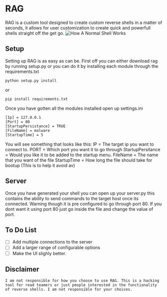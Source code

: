 # RAG
  RAG is a custom tool designed to create custom reverse shells in a matter of seconds, it allows for user customization to create quick and powerfull shells straight off the get go. 
![How A Normal Shell Works](https://github.com/backslash/RAG/blob/master/Reverse-Shell-illustration.png)
  
 ## Setup
  Setting up RAG is as easy as can be. First off you can either download rag by running setup.py or you can do it by installing each module through the requirements.txt
  ```
  python setup.py install
  ```
  or
  ```
  pip install requirements.txt
  ```
  Once you have gotten all the modules installed open up settings.ini
  ```
[Ip] = 127.0.0.1
[Port] = 80
[StartupPersistance] = TRUE
[FileName] = malware
[StartupTime] = 5
```
You will see something that looks like this:
IP = The target ip you want to connect to.
PORT = Which port you want it to go through
StartupPersitance = Would you like it to be added to the startup menu.
FileName = The name that you want of the file
StartupTime = How long the file should take for bootup (This is to help it avoid av)

## Server
  Once you have generated your shell you can open up your server.py this contains the ability to send commands to the target host once its connected. Warning though it is pre configured to go through port 80. If you dont want it using port 80 just go inside the file and change the value of port.
  
  ## To Do List
  - [ ] Add multiple connections to the server
  - [ ] Add a larger range of configurable options
  - [ ] Make the UI slighly better.

  ## Disclaimer 
    I am not responsible for how you choose to use RAG. This is a hacking tool for read teamers or just people interested in the functionality of reverse shells. I am not responsible for your choices.
